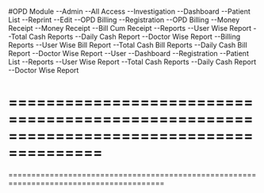 #OPD Module
    --Admin
        --All Access
    --Investigation
        --Dashboard
        --Patient List
            --Reprint
            --Edit
            --OPD Billing
        --Registration
        --OPD Billing
        --Money Receipt
            --Money Receipt
            --Bill Cum Receipt
        --Reports
            --User Wise Report
            --Total Cash Reports
            --Daily Cash Report
            --Doctor Wise Report
        --Billing Reports
            --User Wise Bill Report
            --Total Cash Bill Reports
            --Daily Cash Bill Report
            --Doctor Wise Report
    --User
        --Dashboard
        --Registration
        --Patient List
        --Reports
            --User Wise Report
            --Total Cash Reports
            --Daily Cash Report
            --Doctor Wise Report

========================================================================================
========================================================================================
========================================================================================


